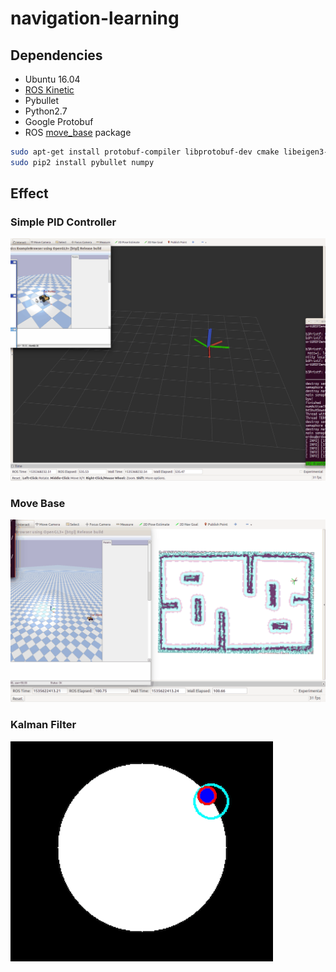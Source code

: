 # navigation-learning
## Dependencies
* Ubuntu 16.04
* [ROS Kinetic](http://wiki.ros.org/kinetic/Installation/Ubuntu)
* Pybullet
* Python2.7
* Google Protobuf
* ROS [move_base](http://wiki.ros.org/move_base) package

```bash
sudo apt-get install protobuf-compiler libprotobuf-dev cmake libeigen3-dev
sudo pip2 install pybullet numpy
```
## Effect
### Simple PID Controller

![image](./image/effect.gif)

### Move Base

![image](./image/effect_movebase.gif)

### Kalman Filter

![image](./image/effect_kalman_filter.gif)